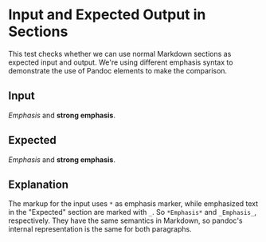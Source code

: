 # Input and Expected Output in Sections

This test checks whether we can use normal Markdown sections as expected
input and output. We're using different emphasis syntax to demonstrate
the use of Pandoc elements to make the comparison.

## Input

*Emphasis* and **strong emphasis**.

## Expected

_Emphasis_ and __strong emphasis__.

## Explanation

The markup for the input uses `*` as emphasis marker, while
emphasized text in the "Expected" section are marked with `_`. So
`*Emphasis*` and `_Emphasis_`, respectively. They have the same
semantics in Markdown, so pandoc's internal representation is the
same for both paragraphs.
